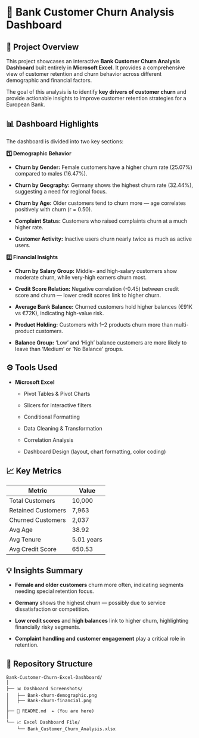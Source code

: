 # 🏦 Bank Customer Churn Analysis Dashboard 

## 📘 Project Overview

This project showcases an interactive **Bank Customer Churn Analysis Dashboard** built entirely in **Microsoft Excel**.
It provides a comprehensive view of customer retention and churn behavior across different demographic and financial factors.

The goal of this analysis is to identify **key drivers of customer churn** and provide actionable insights to improve customer retention strategies for a European Bank.

## 📊 Dashboard Highlights

The dashboard is divided into two key sections:

**1️⃣ Demographic Behavior**

* **Churn by Gender:** Female customers have a higher churn rate (25.07%) compared to males (16.47%).

* **Churn by Geography:** Germany shows the highest churn rate (32.44%), suggesting a need for regional focus.

* **Churn by Age:** Older customers tend to churn more — age correlates positively with churn (r = 0.50).

* **Complaint Status:** Customers who raised complaints churn at a much higher rate.

* **Customer Activity:** Inactive users churn nearly twice as much as active users.

**2️⃣ Financial Insights**

* **Churn by Salary Group:** Middle- and high-salary customers show moderate churn, while very-high earners churn most.

* **Credit Score Relation:** Negative correlation (-0.45) between credit score and churn — lower credit scores link to higher churn.

* **Average Bank Balance:** Churned customers hold higher balances (€91K vs €72K), indicating high-value risk.

* **Product Holding:** Customers with 1–2 products churn more than multi-product customers.

* **Balance Group:** ‘Low’ and ‘High’ balance customers are more likely to leave than ‘Medium’ or ‘No Balance’ groups.

## ⚙️ Tools Used

* **Microsoft Excel**

  * Pivot Tables & Pivot Charts

  * Slicers for interactive filters

  * Conditional Formatting

  * Data Cleaning & Transformation

  * Correlation Analysis

  * Dashboard Design (layout, chart formatting, color coding)

## 📈 Key Metrics
| Metric             | Value      |
| ------------------ | ---------- |
| Total Customers    | 10,000     |
| Retained Customers | 7,963      |
| Churned Customers  | 2,037      |
| Avg Age            | 38.92      |
| Avg Tenure         | 5.01 years |
| Avg Credit Score   | 650.53     |

## 💡 Insights Summary

* **Female and older customers** churn more often, indicating segments needing special retention focus.

* **Germany** shows the highest churn — possibly due to service dissatisfaction or competition.

* **Low credit scores** and **high balances** link to higher churn, highlighting financially risky segments.

* **Complaint handling and customer engagement** play a critical role in retention.

## 📁 Repository Structure
```
Bank-Customer-Churn-Excel-Dashboard/
│
├── 📊 Dashboard Screenshots/
│   ├── Bank-churn-demographic.png
│   ├── Bank-churn-financial.png
│
├── 📜 README.md  ← (You are here)
│
└── 📈 Excel Dashboard File/
    └── Bank_Customer_Churn_Analysis.xlsx
```
  
  
